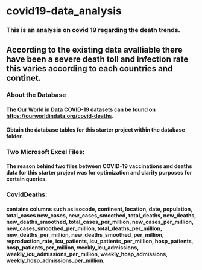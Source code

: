 # covid19-data_analysis

### This is an analysis on covid 19 regarding the death trends.

## According to the existing data avalliable there have been a severe death toll and infection rate this varies according to each countries  and continet.

### About the Database
#### The Our World in Data COVID-19 datasets can be found on https://ourworldindata.org/covid-deaths.
####  Obtain the database tables for this starter project within the database folder.

### Two Microsoft Excel Files:
#### The reason behind two files between COVID-19 vaccinations and deaths data for this starter project was for optimization and clarity purposes for certain queries.

### CovidDeaths: 
#### contains columns such as isocode, continent,	location,	date,	population,	total_cases	new_cases,	new_cases_smoothed, total_deaths,	new_deaths,	new_deaths_smoothed,	total_cases_per_million,	new_cases_per_million,	new_cases_smoothed_per_million,	total_deaths_per_million,	new_deaths_per_million,	new_deaths_smoothed_per_million,	reproduction_rate,	icu_patients,	icu_patients_per_million,	hosp_patients,	hosp_patients_per_million,	weekly_icu_admissions,	weekly_icu_admissions_per_million,	weekly_hosp_admissions,	weekly_hosp_admissions_per_million.
